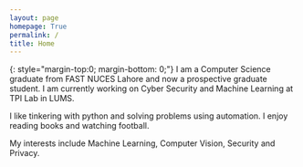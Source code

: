 ```yaml
---
layout: page
homepage: True
permalink: /
title: Home
---
```


{: style="margin-top:0; margin-bottom: 0;"}
I am a Computer Science graduate from FAST NUCES Lahore and now a
prospective graduate student. I am currently working on 
Cyber Security and Machine Learning at TPI Lab in LUMS.

I like tinkering with python and solving problems using automation. I enjoy
reading books and watching football.

My interests include Machine Learning, Computer Vision, Security and Privacy.
